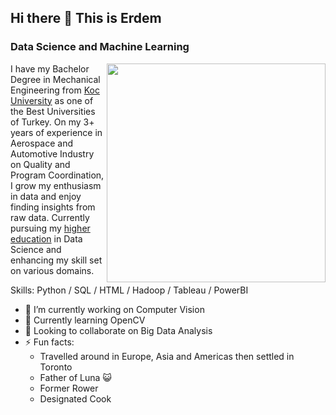 ## Hi there 👋 This is Erdem
### Data Science and Machine Learning

<img src="https://user-images.githubusercontent.com/57879279/125449469-50d1495e-795e-420e-80a3-74ea402e1de5.gif" height="350" align="right">

I have my Bachelor Degree in Mechanical Engineering from [Koc University](https://www.ku.edu.tr/en/) as one of the Best Universities of Turkey. On my 3+ years of experience in Aerospace and Automotive Industry on Quality and Program Coordination, I grow my enthusiasm in data and enjoy finding insights from raw data. Currently pursuing my [higher education](https://www.georgebrown.ca/programs/applied-ai-solutions-development-program-t431) in Data Science and enhancing my skill set on various domains.

Skills: Python / SQL / HTML / Hadoop / Tableau / PowerBI

- 🔭 I’m currently working on Computer Vision 
- 🌱 Currently learning OpenCV 
- 👯 Looking to collaborate on Big Data Analysis 
- ⚡ Fun facts: 
  - Travelled around in Europe, Asia and Americas then settled in Toronto
  - Father of Luna 😺 
  - Former Rower 
  - Designated Cook 
